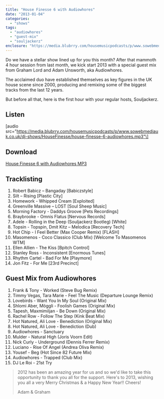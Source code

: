 ```yaml
---
title: "House Finesse 6 with Audiowhores"
date: "2013-01-04"
categories: 
  - "shows"
tags: 
  - "audiowhores"
  - "guest-mix"
  - "souljackerz"
enclosure: "https://media.blubrry.com/housemusicpodcasts/p/www.sowebmediauk.co.uk/dj-shows/HouseFinesse/house-finesse-6-audiowhores.mp3 0 audio/mpeg "
---
```


Do we have a stellar show lined up for you this month? After that mammoth 4 hour session from last month, we kick start 2013 with a special guest mix from Graham Lord and Adam Unsworth, aka Audiowhores.

The acclaimed duo have established themselves as key figures in the UK house scene since 2000, producing and remixing some of the biggest tracks from the last 12 years.

But before all that, here is the first hour with your regular hosts, Souljackerz.

## Listen

\[audio src="https://media.blubrry.com/housemusicpodcasts/p/www.sowebmediauk.co.uk/dj-shows/HouseFinesse/house-finesse-6-audiowhores.mp3"\]

## Download

[House Finesse 6 with Audiowhores MP3](https://media.blubrry.com/housemusicpodcasts/p/www.sowebmediauk.co.uk/dj-shows/HouseFinesse/house-finesse-6-audiowhores.mp3)

## Tracklisting

1. Robert Babicz – Bangaday \[Babiczstyle\]
2. Silt – Rising \[Plastic City\]
3. Homework - Whipped Cream \[Exploited\]
4. Greenville Massive – LOST \[Soul Sheep Music\]
5. Morning Factory - Daddys Groove \[Pets Recordings\]
6. Braybrooke - Omnis Flatus \[Nervous Records\]
7. Adele - Rolling in the Deep (Souljackerz Bootleg) \[White\]
8. Topsin - Topspin, Dmit Kitz – Melodica \[Recovery Tech\]
9. Hot Chip - I Feel Better (Max Cooper Remix) \[FLASH\]
10. Masomenos - Coco Classico (Club Mix) \[Welcome To Masomenos WTM\]
11. Ellen Allien - The Kiss \[Bpitch Control\]
12. Stanley Ross - Inconsistent \[Enormous Tunes\]
13. Rhythm Cartel - Bad For Me \[Playmore\]
14. Jon Fitz - For Me \[23rd Precinct\]

## Guest Mix from Audiowhores

1. Frank & Tony - Worked (Steve Bug Remix)
2. Timmy Vegas, Tara Marie - Feel The Music (Departure Lounge Remix)
3. Lovebirds - Want You In My Soul (Original Mix)
4. Shlomi Aber, Möggli - Foolish Games (Original Mix)
5. Tapesh, Maxmimiljan - Be Down (Original Mix)
6. Rachel Row - Follow The Step (Kink Beat Mix)
7. Hot Natured, Ali Love - Benediction (Original Mix)
8. Hot Natured, Ali Love - Benediction (Dub)
9. Audiowhores - Sanctuary
10. Mulder - Natural High (Joris Voorn Edit)
11. Nick Curly - Underground (Dennis Ferrer Remix)
12. Luciano - Rise Of Angel (Andrea Oliva Remix)
13. Yousef - Beg (Hot Since 82 Future Mix)
14. Audiowhores - Trapped (Club Mix)
15. DJ Le Roi - 21st Try

> 2012 has been an amazing year for us and so we'd like to take this opportunity to thank you all for the support. Here's to 2013, wishing you all a very Merry Christmas & a Happy New Year!! Cheers!
> 
> Adam & Graham
